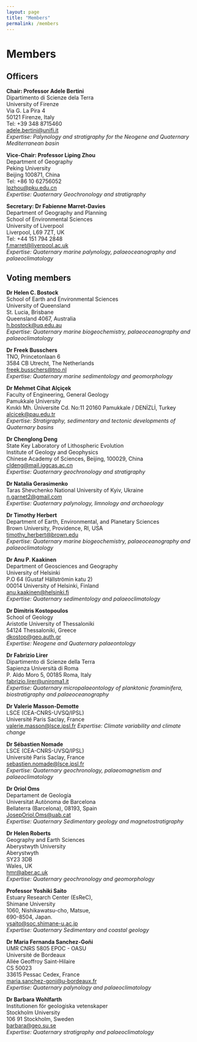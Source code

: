 ```yaml
---
layout: page
title: "Members"
permalink: /members
---
```


# Members

## Officers

**Chair: Professor Adele Bertini**  
Dipartimento di Scienze dela Terra  
University of Firenze  
Via G. La Pira 4  
50121 Firenze, Italy  
Tel: +39 348 8715460  
<adele.bertini@unifi.it>  
_Expertise: Palynology and stratigraphy for the Neogene and Quaternary Mediterranean basin_  

**Vice-Chair: Professor Liping Zhou**    
Department of Geography  
Peking University  
Beijing 100871, China  
Tel: +86 10 62756052  
<lpzhou@pku.edu.cn>  
_Expertise: Quaternary Geochronology and stratigraphy_  

**Secretary: Dr Fabienne Marret-Davies**  
Department of Geography and Planning  
School of Environmental Sciences  
University of Liverpool  
Liverpool, L69 7ZT, UK  
Tel: +44 151 794 2848  
<f.marret@liverpool.ac.uk>  
_Expertise: Quaternary marine palynology, palaeoceanography and palaeoclimatology_  


## Voting members

**Dr Helen C. Bostock**  
School of Earth and Environmental Sciences  
University of Queensland  
St. Lucia, Brisbane  
Queensland 4067, Australia  
<h.bostock@uq.edu.au>  
_Expertise: Quaternary marine biogeochemistry, palaeoceanography and palaeoclimatology_  

**Dr Freek Busschers**  
TNO, Princetonlaan 6  
3584 CB Utrecht, The Netherlands  
<freek.busschers@tno.nl>  
_Expertise: Quaternary marine sedimentology and geomorphology_  

**Dr Mehmet Cihat Alçiçek**  
Faculty of Engineering, General Geology  
Pamukkale University  
Kınıklı Mh. Üniversite Cd. No:11 20160 Pamukkale / DENİZLİ, Turkey  
<alcicek@pau.edu.tr>  
_Expertise: Stratigraphy, sedimentary and tectonic developments of Quaternary basins_  

**Dr Chenglong Deng**  
State Key Laboratory of Lithospheric Evolution  
Institute of Geology and Geophysics   
Chinese Academy of Sciences, Beijing, 100029, China  
<cldeng@mail.iggcas.ac.cn>  
_Expertise: Quaternary geochronology and stratigraphy_  

**Dr Natalia Gerasimenko**  
Taras Shevchenko National University of Kyiv, Ukraine  
<n.garnet2@gmail.com>  
_Expertise: Quaternary palynology, limnology and archaeology_  

**Dr Timothy Herbert**  
Department of Earth, Environmental, and Planetary Sciences  
Brown University, Providence, RI, USA  
<timothy_herbert@brown.edu>  
_Expertise: Quaternary marine biogeochemistry, palaeoceanography and palaeoclimatology_  

**Dr Anu P. Kaakinen**  
Department of Geosciences and Geography  
University of Helsinki  
P.O 64 (Gustaf Hällströmin katu 2)  
00014 University of Helsinki, Finland  
<anu.kaakinen@helsinki.fi>  
_Expertise: Quaternary sedimentology and palaeoclimatology_  

**Dr Dimitris Kostopoulos**  
School of Geology  
Aristotle University of Thessaloniki   
54124 Thessaloniki, Greece  
<dkostop@geo.auth.gr>  
_Expertise: Neogene and Quaternary palaeontology_  

**Dr Fabrizio Lirer**  
Dipartimento di Scienze della Terra  
Sapienza Università di Roma  
P. Aldo Moro 5, 00185 Roma, Italy  
<fabrizio.lirer@uniroma1.it>  
_Expertise: Quaternary micropalaeontology of planktonic foraminifera, biostratigraphy and palaeoceanography_  

**Dr Valerie Masson-Demotte**  
LSCE (CEA-CNRS-UVSQ/IPSL)  
Université Paris Saclay, France  
<valerie.masson@lsce.ipsl.fr>
_Expertise: Climate variability and climate change_  

**Dr Sébastien Nomade**  
LSCE (CEA-CNRS-UVSQ/IPSL)  
Université Paris Saclay, France  
<sebastien.nomade@lsce.ipsl.fr>  
_Expertise: Quaternary geochronology, palaeomagnetism and palaeoclimatology_  

**Dr Oriol Oms**  
Departament de Geología  
Universitat Autònoma de Barcelona  
Bellaterra (Barcelona), 08193, Spain  
<JosepOriol.Oms@uab.cat>  
_Expertise: Quaternary Sedimentary geology and magnetostratigraphy_  

**Dr Helen Roberts**  
Geography and Earth Sciences  
Aberystwyth University  
Aberystwyth  
SY23 3DB  
Wales, UK  
<hmr@aber.ac.uk>  
_Expertise: Quaternary geochronology and geomorphology_  

**Professor Yoshiki Saito**  
Estuary Research Center (EsReC),  
Shimane University  
1060, Nishikawatsu-cho, Matsue,  
690-8504, Japan.  
<ysaito@soc.shimane-u.ac.jp>  
_Expertise: Quaternary Sedimentary and coastal geology_  

**Dr Maria Fernanda Sanchez-Goñi**  
UMR CNRS 5805 EPOC - OASU  
Université de Bordeaux  
Allée Geoffroy Saint-Hilaire  
CS 50023  
33615 Pessac Cedex, France  
<maria.sanchez-goni@u-bordeaux.fr>  
_Expertise: Quaternary palynology and palaeoclimatology_

**Dr Barbara Wohlfarth**  
Institutionen för geologiska vetenskaper  
Stockholm University  
106 91 Stockholm, Sweden  
<barbara@geo.su.se>  
_Expertise: Quaternary stratigraphy and palaeoclimatology_  




